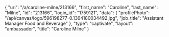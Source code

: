 {
    "url": "\/a\/caroline-milne\/213166",
    "first_name": "Caroline",
    "last_name": "Milne",
    "id": "213166",
    "login_id": "1759121",
    "data": {
        "profilePhoto": "\/api\/canvas\/logo\/596198277-0.1364180034492.jpg",
        "job_title": "Assistant Manager Food and Beverage"
    },
    "type": "captivate",
    "layout": "ambassador",
    "title": "Caroline Milne"
}